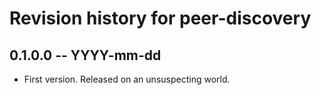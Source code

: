 # Revision history for peer-discovery

## 0.1.0.0  -- YYYY-mm-dd

* First version. Released on an unsuspecting world.
